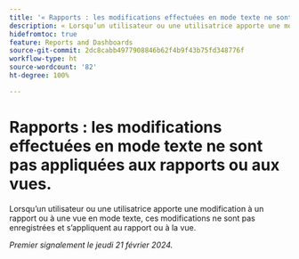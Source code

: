 ```yaml
---
title: '« Rapports : les modifications effectuées en mode texte ne sont pas appliquées aux rapports ou aux vues. »'
description: « Lorsqu’un utilisateur ou une utilisatrice apporte une modification à un rapport ou à une vue en mode texte, ces modifications ne sont pas enregistrées et s’appliquent au rapport ou à la vue. »
hidefromtoc: true
feature: Reports and Dashboards
source-git-commit: 2dc8cabb4977908846b62f4b9f43b75fd348776f
workflow-type: ht
source-wordcount: '82'
ht-degree: 100%

---
```



# Rapports : les modifications effectuées en mode texte ne sont pas appliquées aux rapports ou aux vues.

Lorsqu’un utilisateur ou une utilisatrice apporte une modification à un rapport ou à une vue en mode texte, ces modifications ne sont pas enregistrées et s’appliquent au rapport ou à la vue.

_Premier signalement le jeudi 21 février 2024._
